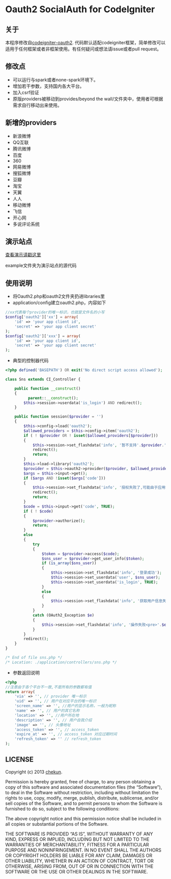 # Oauth2 SocialAuth for CodeIgniter

## 关于

本程序修改自[codeigniter-oauth2](https://github.com/philsturgeon/codeigniter-oauth2).
代码默认适配codeigniter框架，简单修改可以适用于任何框架或者非框架使用。有任何疑问或想法请issue或者pull request。


## 修改点

* 可以运行与spark或者none-spark环境下。
* 增加若干参数，支持国内各大平台。
* 加入csrf验证
* 原版providers被移动到provides/beyond the wall/文件夹中，使用者可根据需求自行移动出来使用。

## 新增的providers

* 新浪微博
* QQ互联
* 腾讯微博
* 百度
* 360
* 网易微博
* 搜狐微博
* 豆瓣
* 淘宝
* 天翼
* 人人
* 移动微博
* 飞信
* 开心网
* 多说评论系统

## 演示站点

[查看演示请戳这里](http://oauth24codeigniter.sinaapp.com/)

example文件夹为演示站点的源代码


## 使用说明

* 将Oauth2.php和oauth2文件夹扔进libraries里
* application/config建立oauth2.php，内容如下

```php
//xx代表每个provider的唯一标识，也就是文件名的小写
$config['oauth2']['xx'] = array(
	'id' => 'your app client id',
	'secret' => 'your app client secret'
);
$config['oauth2']['xxx'] = array(
	'id' => 'your app client id',
	'secret' => 'your app client secret'
);
```
* 典型的控制器代码

```php
<?php defined('BASEPATH') OR exit('No direct script access allowed');

class Sns extends CI_Controller {

    public function __construct()
    {
          parent::__construct();
        $this->session->userdata('is_login') AND redirect();
    }

    public function session($provider = '')
    {
        $this->config->load('oauth2');
        $allowed_providers = $this->config->item('oauth2');
        if ( ! $provider OR ! isset($allowed_providers[$provider]))
        {
            $this->session->set_flashdata('info', '暂不支持'.$provider.'方式登录.');
            redirect();
            return;
        }
        $this->load->library('oauth2');
        $provider = $this->oauth2->provider($provider, $allowed_providers[$provider]);
        $args = $this->input->get();
        if ($args AND !isset($args['code']))
        {
            $this->session->set_flashdata('info', '授权失败了,可能由于应用设置问题或者用户拒绝授权.<br />具体原因:<br />'.json_encode($args));
            redirect();
            return;
        }
        $code = $this->input->get('code', TRUE);
        if ( ! $code)
        {
            $provider->authorize();
            return;
        }
        else
        {
            try
            {
                $token = $provider->access($code);
                $sns_user = $provider->get_user_info($token);
                if (is_array($sns_user))
                {
                    $this->session->set_flashdata('info', '登录成功');
                    $this->session->set_userdata('user', $sns_user);
                    $this->session->set_userdata('is_login', TRUE);
                }
                else
                {
                    $this->session->set_flashdata('info', '获取用户信息失败');
                }
            }
            catch (OAuth2_Exception $e)
            {
                $this->session->set_flashdata('info', '操作失败<pre>'.$e.'</pre>');
            }
        }
        redirect();
    }
}

/* End of file sns.php */
/* Location: ./application/controllers/sns.php */
```

* 参数返回说明

```php
<?php 
//注意由于各个平台不一致,不是所有的参数都有值
return array(
    'via' => '', // provider 唯一标示
    'uid' => '', // 用户在对应平台的唯一标识
    'screen_name' => '', //用户的显示名称，一般为昵称
    'name' => '', // 用户的其它名称
    'location' => '', //用户所在地
    'description' => '', // 用户自我介绍
    'image' => '', // 头像地址
    'access_token' => '', // access_token
    'expire_at' => '', // access_token 对应过期时间
    'refresh_token' => '' // refresh_token
);
```

## LICENSE
Copyright (c) 2013 [chekun](https://github.com/chekun).

Permission is hereby granted, free of charge, to any person obtaining a copy of this software and associated documentation files (the “Software”), to deal in the Software without restriction, including without limitation the rights to use, copy, modify, merge, publish, distribute, sublicense, and/or sell copies of the Software, and to permit persons to whom the Software is furnished to do so, subject to the following conditions:

The above copyright notice and this permission notice shall be included in all copies or substantial portions of the Software.

THE SOFTWARE IS PROVIDED “AS IS”, WITHOUT WARRANTY OF ANY KIND, EXPRESS OR IMPLIED, INCLUDING BUT NOT LIMITED TO THE WARRANTIES OF MERCHANTABILITY, FITNESS FOR A PARTICULAR PURPOSE AND NONINFRINGEMENT. IN NO EVENT SHALL THE AUTHORS OR COPYRIGHT HOLDERS BE LIABLE FOR ANY CLAIM, DAMAGES OR OTHER LIABILITY, WHETHER IN AN ACTION OF CONTRACT, TORT OR OTHERWISE, ARISING FROM, OUT OF OR IN CONNECTION WITH THE SOFTWARE OR THE USE OR OTHER DEALINGS IN THE SOFTWARE.
